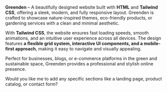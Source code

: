 **Greenden** – A beautifully designed website built with **HTML** and **Tailwind CSS**, offering a sleek, modern, and fully responsive layout. Greenden is crafted to showcase nature-inspired themes, eco-friendly products, or gardening services with a clean and minimal aesthetic.  

With **Tailwind CSS**, the website ensures fast loading speeds, smooth animations, and an intuitive user experience across all devices. The design features **a flexible grid system, interactive UI components, and a mobile-first approach**, making it easy to navigate and visually appealing.  

Perfect for businesses, blogs, or e-commerce platforms in the green and sustainable space, Greenden provides a professional and stylish online presence.  

Would you like me to add any specific sections like a landing page, product catalog, or contact form?
